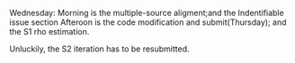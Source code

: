 
Wednesday:
Morning is the multiple-source aligment;and the Indentifiable issue section
Afteroon is the code modification and submit(Thursday); and the S1 rho estimation.

Unluckily, the S2 iteration has to be resubmitted.




